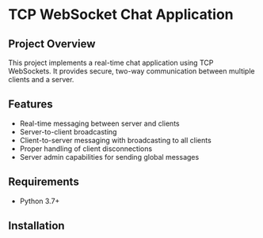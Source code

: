 # TCP WebSocket Chat Application

## Project Overview

This project implements a real-time chat application using TCP WebSockets. It provides secure, two-way communication between multiple clients and a server.

## Features

- Real-time messaging between server and clients
- Server-to-client broadcasting
- Client-to-server messaging with broadcasting to all clients
- Proper handling of client disconnections
- Server admin capabilities for sending global messages

## Requirements

- Python 3.7+


## Installation

